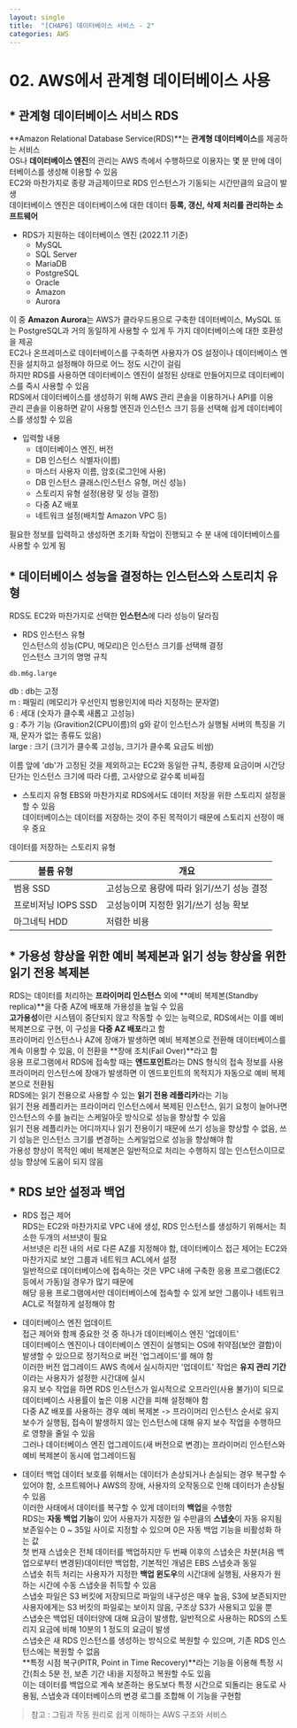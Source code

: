 ```yaml
---
layout: single
title:  "[CHAP6] 데이터베이스 서비스 - 2"
categories: AWS
---
```


# 02. AWS에서 관계형 데이터베이스 사용

## * 관계형 데이터베이스 서비스 RDS

**Amazon Relational Database Service(RDS)**는 **관계형 데이터베이스**를 제공하는 서비스  
OS나 **데이터베이스 엔진**의 관리는 AWS 측에서 수행하므로 이용자는 몇 분 만에 데이터베이스를 생성해 이용할 수 있음  
EC2와 마찬가지로 종량 과금제이므로 RDS 인스턴스가 기동되는 시간만큼의 요금이 발생  
데이터베이스 엔진은 데이터베이스에 대한 데이터 **등록, 갱신, 삭제 처리를 관리하는 소프트웨어**  

* RDS가 지원하는 데이터베이스 엔진 (2022.11 기준)
  - MySQL
  - SQL Server
  - MariaDB
  - PostgreSQL
  - Oracle
  - Amazon
  - Aurora

이 중 **Amazon Aurora**는 AWS가 클라우드용으로 구축한 데이터베이스, MySQL 또는 PostgreSQL과 거의 동일하게 사용할 수 있게 두 가지 데이터베이스에 대한 호환성을 제공  
EC2나 온프레미스로 데이터베이스를 구축하면 사용자가 OS 설정이나 데이터베이스 엔진을 설치하고 설정해야 하므로 어느 정도 시간이 걸림  
하지만 RDS를 사용하면 데이터베이스 엔진이 설정된 상태로 만들어지므로 데이터베이스를 즉시 사용할 수 있음  
RDS에서 데이터베이스를 생성하기 위해 AWS 관리 콘솔을 이용하거나 API를 이용  
관리 콘솔을 이용하면 같이 사용할 엔진과 인스턴스 크기 등을 선택해 쉽게 데이터베이스를 생성할 수 있음  

* 입력할 내용
  - 데이터베이스 엔진, 버전
  - DB 인스턴스 식별자(이름)
  - 마스터 사용자 이름, 암호(로그인에 사용)
  - DB 인스턴스 클래스(인스턴스 유형, 머신 성능)
  - 스토리지 유형 설정(용량 및 성능 결정)
  - 다중 AZ 배포
  - 네트워크 설정(배치할 Amazon VPC 등)

필요한 정보를 입력하고 생성하면 초기화 작업이 진행되고 수 분 내에 데이터베이스를 사용할 수 있게 됨  


## * 데이터베이스 성능을 결정하는 인스턴스와 스토리치 유형

RDS도 EC2와 마찬가지로 선택한 **인스턴스**에 다라 성능이 달라짐  

* RDS 인스턴스 유형  
인스턴스의 성능(CPU, 메모리)은 인스턴스 크기를 선택해 결정  
인스턴스 크기의 명명 규칙  
```
db.m6g.large
```
db : db는 고정  
m : 패밀리 (메모리가 우선인지 범용인지에 따라 지정하는 문자열)  
6 : 세대 (숫자가 클수록 새롭고 고성능)  
g : 추가 기능 (Gravition2(CPU이름)의 g와 같이 인스턴스가 실행될 서버의 특징을 기재, 문자가 없는 종류도 있음)  
large : 크기 (크기가 클수록 고성능, 크기가 클수록 요금도 비쌈)  

이름 앞에 'db'가 고정된 것을 제외하고는 EC2와 동일한 규칙, 종량제 요금이며 시간당 단가는 인스턴스 크기에 따라 다름, 고사양으로 갈수록 비싸짐  

* 스토리지 유형
EBS와 마찬가지로 RDS에서도 데이터 저장을 위한 스토리지 설정을 할 수 있음  
데이터베이스는 데이터를 저장하는 것이 주된 목적이기 때문에 스토리지 선정이 매우 중요  

데이터를 저장하는 스토리지 유형  

|볼륨 유형|개요|
|---|---|
|범용 SSD|고성능으로 용량에 따라 읽기/쓰기 성능 결정|
|프로비저닝 IOPS SSD|고성능이며 지정한 읽기/쓰기 성능 확보|
|마그네틱 HDD|저렴한 비용|


## * 가용성 향상을 위한 예비 복제본과 읽기 성능 향상을 위한 읽기 전용 복제본

RDS는 데이터를 처리하는 **프라이머리 인스턴스** 외에 **예비 복제본(Standby replica)**을 다중 AZ에 배포해 가용성을 높일 수 있음  
**고가용성**이란 시스템이 중단되지 않고 작동할 수 있는 능력으로, RDS에서는 이를 예비 복제본으로 구현, 이 구성을 **다중 AZ 배포**라고 함  
프라이머리 인스턴스나 AZ에 장애가 발생하면 예비 복제본으로 전환해 데이터베이스를 계속 이용할 수 있음, 이 전환을 **장애 조치(Fail Over)**라고 함  
응용 프로그램에서 RDS에 접속할 때는 **엔드포인트**라는 DNS 형식의 접속 정보를 사용  
프라이머리 인스턴스에 장애가 발생하면 이 엔드포인트의 목적지가 자동으로 예비 복제본으로 전환됨  
RDS에는 읽기 전용으로 사용할 수 있는 **읽기 전용 레플리카**라는 기능  
읽기 전용 레플리카는 프라이머리 인스턴스에서 복제된 인스턴스, 읽기 요청이 늘어나면 인스턴스의 수를 늘리는 스케일아웃 방식으로 성능을 향상할 수 있음  
읽기 전용 레플리카는 어디까지나 읽기 전용이기 때문에 쓰기 성능을 향상할 수 없음, 쓰기 성능은 인스턴스 크기를 변경하는 스케일업으로 성능을 향상해야 함  
가용성 향상이 목적인 예비 복제본은 일반적으로 처리는 수행하지 않는 인스턴스이므로 성능 향상에 도움이 되지 않음  


## * RDS 보안 설정과 백업

* RDS 접근 제어  
RDS는 EC2와 마찬가지로 VPC 내에 생성, RDS 인스턴스를 생성하기 위해서는 최소한 두개의 서브넷이 필요  
서브넷은 리전 내의 서로 다른 AZ를 지정해야 함, 데이터베이스 접근 제어는 EC2와 마찬가지로 보안 그룹과 네트워크 ACL에서 설정  
일반적으로 데이터베이스에 접속하는 것은 VPC 내에 구축한 응용 프로그램(EC2 등에서 가동)일 경우가 많기 때문에  
해당 응용 프로그램에서만 데이터베이스에 접속할 수 있게 보안 그룹이나 네트워크 ACL로 적절하게 설정해야 함  

* 데이터베이스 엔진 업데이트  
접근 제어와 함께 중요한 것 중 하나가 데이터베이스 엔진 '업데이트'  
데이터베이스 엔진이나 데이터베이스 엔진이 실행되는 OS에 취약점(보안 결함)이 발생할 수 있으므로 정기적으로 버전 '업그레이드'를 해야 함  
이러한 버전 업그레이드 AWS 측에서 실시하지만 '업데이트' 작업은 **유지 관리 기간**이라는 사용자가 설정한 시간대에 실시  
유지 보수 작업을 하면 RDS 인스턴스가 일시적으로 오프라인(사용 불가)이 되므로 데이터베이스 사용률이 높은 이용 시간을 피해 설정해야 함  
다중 AZ 배포를 사용하는 경우 예비 복제본 -> 프라이머리 인스턴스 순서로 유지 보수가 실행됨, 접속이 발생하지 않는 인스턴스에 대해 유지 보수 작업을 수행하므로 영향을 줄일 수 있음  
그러나 데이터베이스 엔진 업그레이드(새 버전으로 변경)는 프라이머리 인스턴스와 예비 복제본이 동시에 업그레이드됨  

* 데이터 백업
데이터 보호를 위해서는 데이터가 손상되거나 손실되는 경우 복구할 수 있어야 함, 소프트웨어나 AWS의 장애, 사용자의 오작동으로 인해 데이터가 손상될 수 있음  
이러한 사태에서 데이터를 복구할 수 있게 데이터의 **백업**을 수행함  
RDS는 **자동 백업 기능**이 있어 사용자가 지정한 일 수만큼의 **스냅숏**이 자동 유지됨  
보존일수는 0 ~ 35일 사이로 지정할 수 있으며 0은 자동 백업 기능을 비활성화 하는 값  
첫 번재 스냅숏은 전체 데이터를 백업하지만 두 번째 이후의 스냅숏은 차분(처음 백업으로부터 변경된)데이터만 백업함, 기본적인 개념은 EBS 스냅숏과 동일  
스냅숏 취득 처리는 사용자가 지정한 **백업 윈도우**의 시간대에 실행됨, 사용자가 원하는 시간에 수동 스냅숏을 취득할 수 있음  
스냅숏 파일은 S3 버킷에 저장되므로 파일의 내구성은 매우 높음, S3에 보존되지만 사용자에게는 S3 버킷의 파일로는 보이지 않음, 구조상 S3가 사용되고 있을 뿐  
스냅숏은 백업된 데이터양에 대해 요금이 발생함, 일반적으로 사용하는 RDS의 스토리지 요금에 비해 10분의 1 정도의 요금이 발생  
스냅숏은 새 RDS 인스턴스를 생성하는 방식으로 복원할 수 있으며, 기존 RDS 인스턴스에는 복원할 수 없음  
**특정 시점 복구(PITR, Point in Time Recovery)**라는 기능을 이용해 특정 시간(최소 5분 전, 보존 기간 내)을 지정하고 복원할 수도 있음  
이는 데이터를 백업으로 계속 보존하는 용도보다 특정 시간으로 되돌리는 용도로 사용됨, 스냅숏과 데이터베이스의 변경 로그를 조합해 이 기능을 구현함  


> 참고 : 그림과 작동 원리로 쉽게 이해하는 AWS 구조와 서비스